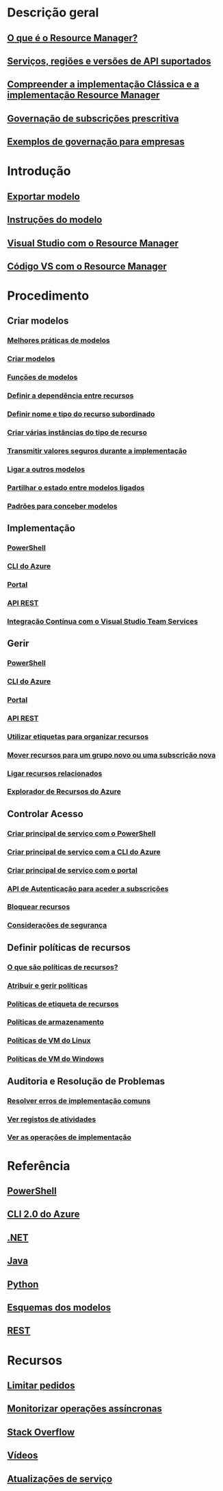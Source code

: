 # Descrição geral
## [O que é o Resource Manager?](resource-group-overview.md)
## [Serviços, regiões e versões de API suportados](resource-manager-supported-services.md)
## [Compreender a implementação Clássica e a implementação Resource Manager](resource-manager-deployment-model.md)
## [Governação de subscrições prescritiva](resource-manager-subscription-governance.md)
## [Exemplos de governação para empresas](resource-manager-subscription-examples.md)

# Introdução
## [Exportar modelo](resource-manager-export-template.md)
## [Instruções do modelo](resource-manager-template-walkthrough.md)
## [Visual Studio com o Resource Manager](vs-azure-tools-resource-groups-deployment-projects-create-deploy.md)
## [Código VS com o Resource Manager](resource-manager-vs-code.md)

# Procedimento
## Criar modelos
### [Melhores práticas de modelos](resource-manager-template-best-practices.md)
### [Criar modelos](resource-group-authoring-templates.md)
### [Funções de modelos](resource-group-template-functions.md)
### [Definir a dependência entre recursos](resource-group-define-dependencies.md)
### [Definir nome e tipo do recurso subordinado](resource-manager-template-child-resource.md)
### [Criar várias instâncias do tipo de recurso](resource-group-create-multiple.md)
### [Transmitir valores seguros durante a implementação](resource-manager-keyvault-parameter.md)
### [Ligar a outros modelos](resource-group-linked-templates.md)
### [Partilhar o estado entre modelos ligados](best-practices-resource-manager-state.md)
### [Padrões para conceber modelos](best-practices-resource-manager-design-templates.md)
## Implementação
### [PowerShell](resource-group-template-deploy.md)
### [CLI do Azure](resource-group-template-deploy-cli.md)
### [Portal](resource-group-template-deploy-portal.md)
### [API REST](resource-group-template-deploy-rest.md)
### [Integração Contínua com o Visual Studio Team Services](../vs-azure-tools-resource-groups-ci-in-vsts.md?toc=%2fazure%2fazure-resource-manager%2ftoc.json)
## Gerir
### [PowerShell](powershell-azure-resource-manager.md)
### [CLI do Azure](xplat-cli-azure-resource-manager.md)
### [Portal](resource-group-portal.md)
### [API REST](resource-manager-rest-api.md)
### [Utilizar etiquetas para organizar recursos](resource-group-using-tags.md)
### [Mover recursos para um grupo novo ou uma subscrição nova](resource-group-move-resources.md)
### [Ligar recursos relacionados](resource-group-link-resources.md)
### [Explorador de Recursos do Azure](resource-manager-resource-explorer.md)
## Controlar Acesso
### [Criar principal de serviço com o PowerShell](resource-group-authenticate-service-principal.md)
### [Criar principal de serviço com a CLI do Azure](resource-group-authenticate-service-principal-cli.md)
### [Criar principal de serviço com o portal](resource-group-create-service-principal-portal.md)
### [API de Autenticação para aceder a subscrições](resource-manager-api-authentication.md)
### [Bloquear recursos](resource-group-lock-resources.md)
### [Considerações de segurança](best-practices-resource-manager-security.md)
## Definir políticas de recursos
### [O que são políticas de recursos?](resource-manager-policy.md)
### [Atribuir e gerir políticas](resource-manager-policy-create-assign.md)
### [Políticas de etiqueta de recursos](resource-manager-policy-tags.md)
### [Políticas de armazenamento](resource-manager-policy-storage.md)
### [Políticas de VM do Linux](../virtual-machines/virtual-machines-linux-policy.md?toc=%2fazure%2fazure-resource-manager%2ftoc.json)
### [Políticas de VM do Windows](../virtual-machines/virtual-machines-windows-policy.md?toc=%2fazure%2fazure-resource-manager%2ftoc.json)
## Auditoria e Resolução de Problemas
### [Resolver erros de implementação comuns](resource-manager-common-deployment-errors.md)
### [Ver registos de atividades](resource-group-audit.md)
### [Ver as operações de implementação](resource-manager-deployment-operations.md)

# Referência
## [PowerShell](/powershell/resourcemanager/azurerm.resources/v3.5.0/azurerm.resources)
## [CLI 2.0 do Azure](/cli/azure/resource)
## [.NET](/dotnet/api/microsoft.azure.management.resourcemanager)
## [Java](/java/api/com.microsoft.azure.management.resources)
## [Python](http://azure-sdk-for-python.readthedocs.io/en/latest/resourcemanagement.html)
## [Esquemas dos modelos](https://github.com/Azure/azure-resource-manager-schemas)
## [REST](/rest/api/resources/)

# Recursos
## [Limitar pedidos](resource-manager-request-limits.md)
## [Monitorizar operações assíncronas](resource-manager-async-operations.md)
## [Stack Overflow](http://stackoverflow.com/questions/tagged/azure-resource-manager)
## [Vídeos](https://azure.microsoft.com/documentation/videos/index/?services=azure-resource-manager)
## [Atualizações de serviço](https://azure.microsoft.com/updates/?product=azure-resource-manager)
